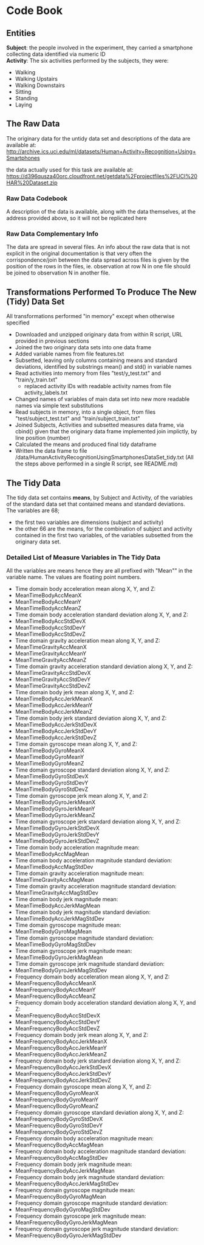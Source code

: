 # Code Book

## Entities
**Subject**: the people involved in the experiment, they carried a smartphone collecting data
identified via numeric ID  
**Activity**: The six activities performed by the subjects, they were:

  + Walking
  + Walking Upstairs
  + Walking Downstairs
  + Sitting
  + Standing
  + Laying


## The Raw Data
The originary data for the untidy data set and descriptions of the data are available at:
http://archive.ics.uci.edu/ml/datasets/Human+Activity+Recognition+Using+Smartphones

the data actually used for this task are available at:
https://d396qusza40orc.cloudfront.net/getdata%2Fprojectfiles%2FUCI%20HAR%20Dataset.zip

### Raw Data Codebook
A description of the data is available, along with the data themselves, at the address provided above, so it will not be replicated here

### Raw Data Complementary Info
The data are spread in several files. An info about the raw data that is not explicit in the original documentation is that very often the corrispondence/join between the data spread across files is given by the position of the rows in the files, ie. observation at row N in one file should be joined to observation N in another file.


## Transformations Performed To Produce The New (Tidy) Data Set
All transformations performed "in memory" except when otherwise specified

* Downloaded and unzipped originary data from within R script, URL provided in previous sections
* Joined the two originary data sets into one data frame
* Added variable names from file features.txt
* Subsetted, leaving only columns containing means and standard deviations, identified by 
substrings mean() and std() in variable names
* Read activities into memory from files "test/y_test.txt" and "train/y_train.txt"
  * replaced activity IDs  with readable activity names from file activity_labels.txt
* Changed names of variables of main data set into new more readable names via simple text substitutions
* Read subjects in memory, into a single object, from files "test/subject_test.txt" and "train/subject_train.txt"
* Joined Subjects, Activities and subsetted measures data frame, via cbind() given that the originary data frame implemented join implictly, by line position (number)
* Calculated the means and produced final tidy dataframe
* Written the data frame to file <work dir>/data/HumanActivityRecognitionUsingSmartphonesDataSet_tidy.txt
(All the steps above performed in a single R script, see README.md)

## The Tidy Data
The tidy data set contains **means**, by Subject and Activity, of the variables of the standard data set that contained means and standard deviations.  
The variables are 68;  
* the first two variables are dimensions (subject and activity)  
* the other 66 are the means, for the combination of subject and activity contained in the first two variables, of the variables subsetted from the originary data set.


### Detailed List of Measure Variables in The Tidy Data

All the variables are means hence they are all prefixed with "Mean"" in the variable name. 
The values are floating point numbers.

 - Time domain body acceleration mean along X, Y, and Z:
  - MeanTimeBodyAccMeanX
  - MeanTimeBodyAccMeanY
  - MeanTimeBodyAccMeanZ
 - Time domain body acceleration standard deviation along X, Y, and Z:
  - MeanTimeBodyAccStdDevX
  - MeanTimeBodyAccStdDevY
  - MeanTimeBodyAccStdDevZ
 - Time domain gravity acceleration mean along X, Y, and Z:
  - MeanTimeGravityAccMeanX
  - MeanTimeGravityAccMeanY
  - MeanTimeGravityAccMeanZ
 - Time domain gravity acceleration standard deviation along X, Y, and Z:
  - MeanTimeGravityAccStdDevX
  - MeanTimeGravityAccStdDevY
  - MeanTimeGravityAccStdDevZ
 - Time domain body jerk mean along X, Y, and Z:
  - MeanTimeBodyAccJerkMeanX
  - MeanTimeBodyAccJerkMeanY
  - MeanTimeBodyAccJerkMeanZ
 - Time domain body jerk standard deviation along X, Y, and Z:
  - MeanTimeBodyAccJerkStdDevX
  - MeanTimeBodyAccJerkStdDevY
  - MeanTimeBodyAccJerkStdDevZ
 - Time domain gyroscope mean along X, Y, and Z:
  - MeanTimeBodyGyroMeanX
  - MeanTimeBodyGyroMeanY
  - MeanTimeBodyGyroMeanZ
 - Time domain gyroscope standard deviation along X, Y, and Z:
  - MeanTimeBodyGyroStdDevX
  - MeanTimeBodyGyroStdDevY
  - MeanTimeBodyGyroStdDevZ
 - Time domain gyroscope jerk mean along X, Y, and Z:
  - MeanTimeBodyGyroJerkMeanX
  - MeanTimeBodyGyroJerkMeanY
  - MeanTimeBodyGyroJerkMeanZ
 - Time domain gyroscope jerk standard deviation along X, Y, and Z:
  - MeanTimeBodyGyroJerkStdDevX
  - MeanTimeBodyGyroJerkStdDevY
  - MeanTimeBodyGyroJerkStdDevZ
 - Time domain body acceleration magnitude mean:
  - MeanTimeBodyAccMagMean
 - Time domain body acceleration magnitude standard deviation:
  - MeanTimeBodyAccMagStdDev
 - Time domain gravity acceleration magnitude mean:
  - MeanTimeGravityAccMagMean
 - Time domain gravity acceleration magnitude standard deviation:
  - MeanTimeGravityAccMagStdDev
 - Time domain body jerk magnitude mean:
  - MeanTimeBodyAccJerkMagMean
 - Time domain body jerk magnitude standard deviation:
  - MeanTimeBodyAccJerkMagStdDev
 - Time domain gyroscope magnitude mean:
  - MeanTimeBodyGyroMagMean
 - Time domain gyroscope magnitude standard deviation:
  - MeanTimeBodyGyroMagStdDev
 - Time domain gyroscope jerk magnitude mean:
  - MeanTimeBodyGyroJerkMagMean
 - Time domain gyroscope jerk magnitude standard deviation:
  - MeanTimeBodyGyroJerkMagStdDev
 - Frequency domain body acceleration mean along X, Y, and Z:
  - MeanFrequencyBodyAccMeanX
  - MeanFrequencyBodyAccMeanY
  - MeanFrequencyBodyAccMeanZ
 - Frequency domain body acceleration standard deviation along X, Y, and Z:
  - MeanFrequencyBodyAccStdDevX
  - MeanFrequencyBodyAccStdDevY
  - MeanFrequencyBodyAccStdDevZ
 - Frequency domain body jerk mean along X, Y, and Z:
  - MeanFrequencyBodyAccJerkMeanX
  - MeanFrequencyBodyAccJerkMeanY
  - MeanFrequencyBodyAccJerkMeanZ
 - Frequency domain body jerk standard deviation along X, Y, and Z:
  - MeanFrequencyBodyAccJerkStdDevX
  - MeanFrequencyBodyAccJerkStdDevY
  - MeanFrequencyBodyAccJerkStdDevZ
 - Frequency domain gyroscope mean along X, Y, and Z:
  - MeanFrequencyBodyGyroMeanX
  - MeanFrequencyBodyGyroMeanY
  - MeanFrequencyBodyGyroMeanZ
 - Frequency domain gyroscope standard deviation along X, Y, and Z:
  - MeanFrequencyBodyGyroStdDevX
  - MeanFrequencyBodyGyroStdDevY
  - MeanFrequencyBodyGyroStdDevZ
 - Frequency domain body acceleration magnitude mean:
  - MeanFrequencyBodyAccMagMean
 - Frequency domain body acceleration magnitude standard deviation:
  - MeanFrequencyBodyAccMagStdDev
 - Frequency domain body jerk magnitude mean:
  - MeanFrequencyBodyAccJerkMagMean
 - Frequency domain body jerk magnitude standard deviation:
  - MeanFrequencyBodyAccJerkMagStdDev
 - Frequency domain gyroscope magnitude mean:
  - MeanFrequencyBodyGyroMagMean
 - Frequency domain gyroscope magnitude standard deviation:
  - MeanFrequencyBodyGyroMagStdDev
 - Frequency domain gyroscope jerk magnitude mean:
  - MeanFrequencyBodyGyroJerkMagMean
 - Frequency domain gyroscope jerk magnitude standard deviation:
  - MeanFrequencyBodyGyroJerkMagStdDev
